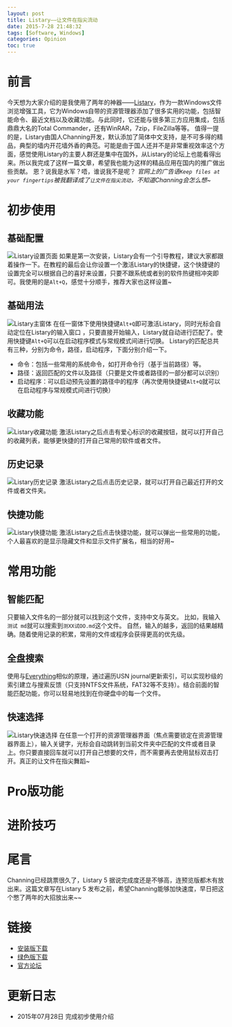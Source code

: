 ```yaml
---
layout: post
title: Listary——让文件在指尖流动
date: 2015-7-28 21:48:32
tags: [Software, Windows]
categories: Opinion
toc: true
---
```

# 前言
今天想为大家介绍的是我使用了两年的神器——[Listary](http://www.listary.com/)，作为一款Windows文件浏览增强工具，它为Windows自带的资源管理器添加了很多实用的功能，包括智能命令、最近文档以及收藏功能。与此同时，它还能与很多第三方应用集成，包括鼎鼎大名的Total Commander，还有WinRAR，7zip，FileZilla等等。
值得一提的是，Listary由国人Channing开发，默认添加了简体中文支持，是不可多得的精品，典型的墙内开花墙外香的典范。可能是由于国人还并不是非常重视效率这个方面，感觉使用Listary的主要人群还是集中在国外，从Listary的论坛上也能看得出来。所以我完成了这样一篇文章，希望我也能为这样的精品应用在国内的推广做出些贡献。
恩？说我是水军？唔，谁说我不是呢？
*官网上的广告语`Keep files at your fingertips`被我翻译成了`让文件在指尖流动`，不知道Channing会怎么想~*

<!-- more -->

# 初步使用
## 基础配置
![Listary设置页面](/imgs/opinion/listary-setting.png)
如果是第一次安装，Listary会有一个引导教程，建议大家都跟着操作一下。在教程的最后会让你设置一个激活Listary的快捷键，这个快捷键的设置完全可以根据自己的喜好来设置，只要不跟系统或者别的软件热键相冲突即可。我使用的是`Alt+Q`，感觉十分顺手，推荐大家也这样设置~

## 基础用法
![Listary主窗体](/imgs/opinion/listary-main.png)
在任一窗体下使用快捷键`Alt+Q`即可激活Listary，同时光标会自动定位在Listary的输入窗口
，只要直接开始输入，Listary就自动进行匹配了。使用快捷键`Alt+Q`可以在启动程序模式与常规模式间进行切换。
Listary的匹配总共有三种，分别为命令，路径，启动程序，下面分别介绍一下。
- 命令：包括一些常用的系统命令，如打开命令行（基于当前路径）等。
- 路径：返回匹配的文件以及路径（只要是文件或者路径的一部分都可以识别）
- 启动程序：可以启动预先设置的路径中的程序（再次使用快捷键`Alt+Q`就可以在启动程序与常规模式间进行切换）

## 收藏功能
![Listary收藏功能](/imgs/opinion/listary-loves.png)
激活Listary之后点击有爱心标识的收藏按钮，就可以打开自己的收藏列表，能够更快捷的打开自己常用的软件或者文件。

## 历史记录
![Listary历史记录](/imgs/opinion/listary-history.png)
激活Listary之后点击历史记录，就可以打开自己最近打开的文件或者文件夹。

## 快捷功能
![Listary快捷功能](/imgs/opinion/listary-quick.png)
激活Listary之后点击快捷功能，就可以弹出一些常用的功能，个人最喜欢的是显示隐藏文件和显示文件扩展名，相当的好用~

# 常用功能
## 智能匹配
只要输入文件名的一部分就可以找到这个文件，支持中文与英文。
比如，我输入`测试 md`就可以搜索到`测XX试OO.md`这个文件。
自然，输入的越多，返回的结果越精确。随着使用记录的积累，常用的文件或程序会获得更高的优先级。

## 全盘搜索
使用与[Everything](http://www.voidtools.com/)相似的原理，通过遍历USN journal更新索引，可以实现秒级的索引建立与搜索反馈（只支持NTFS文件系统，FAT32等不支持）。结合前面的智能匹配功能，你可以轻易地找到在你硬盘中的每一个文件。

## 快速选择
![Listary快速选择](/imgs/opinion/listary-quick-switch.png)
在任意一个打开的资源管理器界面（焦点需要锁定在资源管理器界面上），输入关键字，光标会自动跳转到当前文件夹中匹配的文件或者目录上。你只要直接回车就可以打开自己想要的文件，而不需要再去使用鼠标双击打开。真正的让文件在指尖舞蹈~

# Pro版功能

# 进阶技巧

# 尾言
Channing已经跳票很久了，Listary 5 据说完成度还是不够高，连预览版都木有放出来。这篇文章写在Listary 5 发布之前，希望Channing能够加快速度，早日把这个憋了两年的大招放出来~~

# 链接
- [安装版下载](http://www.listary.com/download/Listary.exe)
- [绿色版下载](http://www.listary.com/download/ListaryPortable.zip)
- [官方论坛](http://discussion.listary.com/)

# 更新日志
- 2015年07月28日 完成初步使用介绍
